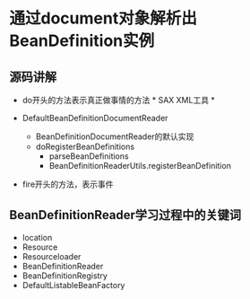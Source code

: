 # 通过document对象解析出BeanDefinition实例
## 源码讲解

* do开头的方法表示真正做事情的方法
        * SAX XML工具
        * 
* DefaultBeanDefinitionDocumentReader
    * BeanDefinitionDocumentReader的默认实现 
    * doRegisterBeanDefinitions
        * parseBeanDefinitions
        * BeanDefinitionReaderUtils.registerBeanDefinition
    
    
    
* fire开头的方法，表示事件

## BeanDefinitionReader学习过程中的关键词
* location
* Resource
* Resourceloader
* BeanDefinitionReader
* BeanDefinitionRegistry
* DefaultListableBeanFactory
